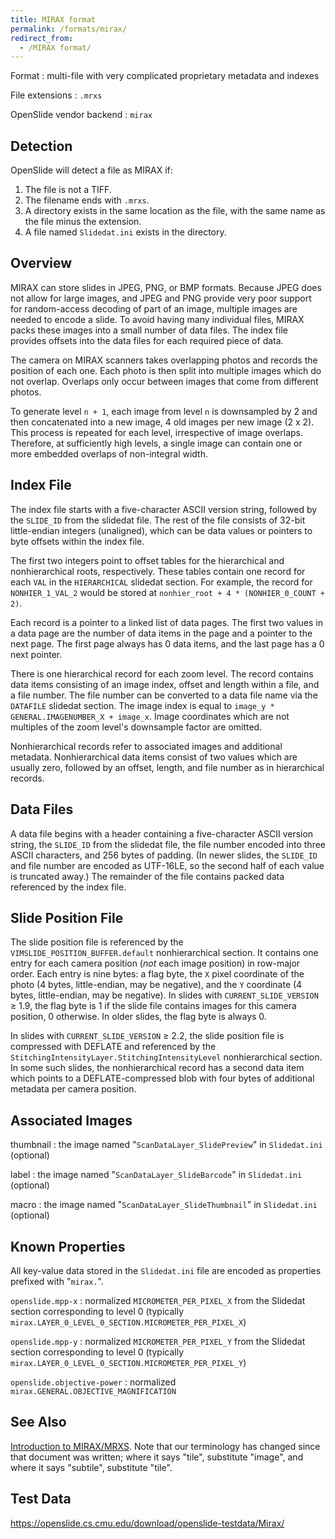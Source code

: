 ```yaml
---
title: MIRAX format
permalink: /formats/mirax/
redirect_from:
  - /MIRAX format/
---
```


Format
: multi-file with very complicated proprietary metadata and indexes

File extensions
: `.mrxs`

OpenSlide vendor backend
: `mirax`


## Detection

OpenSlide will detect a file as MIRAX if:

 1. The file is not a TIFF.
 2. The filename ends with `.mrxs`.
 3. A directory exists in the same location as the file, with the same name as the file minus the extension.
 4. A file named `Slidedat.ini` exists in the directory.


## Overview

MIRAX can store slides in JPEG, PNG, or BMP formats.  Because JPEG does not
allow for large images, and JPEG and PNG provide very poor support for
random-access decoding of part of an image, multiple images are needed to
encode a slide.  To avoid having many individual files, MIRAX packs these
images into a small number of data files.  The index file provides offsets
into the data files for each required piece of data.

The camera on MIRAX scanners takes overlapping photos and records the
position of each one.  Each photo is then split into multiple images
which do not overlap.  Overlaps only occur between images that come
from different photos.

To generate level `n + 1`, each image from level `n` is downsampled by
2 and then concatenated into a new image, 4 old images per new
image (2 x 2).  This process is repeated for each level, irrespective of
image overlaps.  Therefore, at sufficiently high levels, a single image can
contain one or more embedded overlaps of non-integral width.


## Index File

The index file starts with a five-character ASCII version string, followed
by the `SLIDE_ID` from the slidedat file.  The rest of the file consists of
32-bit little-endian integers (unaligned), which can be data values or
pointers to byte offsets within the index file.

The first two integers point to offset tables for the hierarchical and
nonhierarchical roots, respectively.  These tables contain one record for
each `VAL` in the `HIERARCHICAL` slidedat section.  For example, the record
for `NONHIER_1_VAL_2` would be stored at `nonhier_root + 4 *
(NONHIER_0_COUNT + 2)`.

Each record is a pointer to a linked list of data pages.  The first two
values in a data page are the number of data items in the page and a pointer
to the next page.  The first page always has 0 data items, and the last page
has a 0 next pointer.

There is one hierarchical record for each zoom level.  The record contains
data items consisting of an image index, offset and length within a file, and
a file number.  The file number can be converted to a data file name via the
`DATAFILE` slidedat section.  The image index is equal to `image_y *
GENERAL.IMAGENUMBER_X + image_x`.  Image coordinates which are not multiples
of the zoom level's downsample factor are omitted.

Nonhierarchical records refer to associated images and additional metadata.
Nonhierarchical data items consist of two values which are usually zero,
followed by an offset, length, and file number as in hierarchical records.


## Data Files

A data file begins with a header containing a five-character ASCII version
string, the `SLIDE_ID` from the slidedat file, the file number encoded into
three ASCII characters, and 256 bytes of padding.  (In newer slides, the
`SLIDE_ID` and file number are encoded as UTF-16LE, so the second half of
each value is truncated away.)  The remainder of the file contains packed
data referenced by the index file.


## Slide Position File

The slide position file is referenced by the
`VIMSLIDE_POSITION_BUFFER.default` nonhierarchical section.  It contains
one entry for each camera position (*not* each image position) in row-major
order.  Each entry is nine bytes: a flag byte, the `X` pixel coordinate of
the photo (4 bytes, little-endian, may be negative), and the `Y` coordinate
(4 bytes, little-endian, may be negative).  In slides with
`CURRENT_SLIDE_VERSION` &ge; 1.9, the flag byte is 1 if the slide file
contains images for this camera position, 0 otherwise.  In older slides,
the flag byte is always 0.

In slides with `CURRENT_SLIDE_VERSION` &ge; 2.2, the slide position file is
compressed with DEFLATE and referenced by the
`StitchingIntensityLayer.StitchingIntensityLevel` nonhierarchical section.
In some such slides, the nonhierarchical record has a second data item
which points to a DEFLATE-compressed blob with four bytes of additional
metadata per camera position.


## Associated Images

thumbnail
: the image named "`ScanDataLayer_SlidePreview`" in `Slidedat.ini` (optional)

label
: the image named "`ScanDataLayer_SlideBarcode`" in `Slidedat.ini` (optional)

macro
: the image named "`ScanDataLayer_SlideThumbnail`" in `Slidedat.ini` (optional)


## Known Properties

All key-value data stored in the `Slidedat.ini` file are encoded as
properties prefixed with "`mirax.`".

`openslide.mpp-x`
: normalized `MICROMETER_PER_PIXEL_X` from the Slidedat section
corresponding to level 0 (typically
`mirax.LAYER_0_LEVEL_0_SECTION.MICROMETER_PER_PIXEL_X`)

`openslide.mpp-y`
: normalized `MICROMETER_PER_PIXEL_Y` from the Slidedat section
corresponding to level 0 (typically
`mirax.LAYER_0_LEVEL_0_SECTION.MICROMETER_PER_PIXEL_Y`)

`openslide.objective-power`
: normalized `mirax.GENERAL.OBJECTIVE_MAGNIFICATION`


## See Also

[Introduction to MIRAX/MRXS][1].  Note that our terminology has changed since
that document was written; where it says "tile", substitute "image", and
where it says "subtile", substitute "tile".

[1]: https://lists.andrew.cmu.edu/pipermail/openslide-users/2012-July/000373.html


## Test Data

<https://openslide.cs.cmu.edu/download/openslide-testdata/Mirax/>

